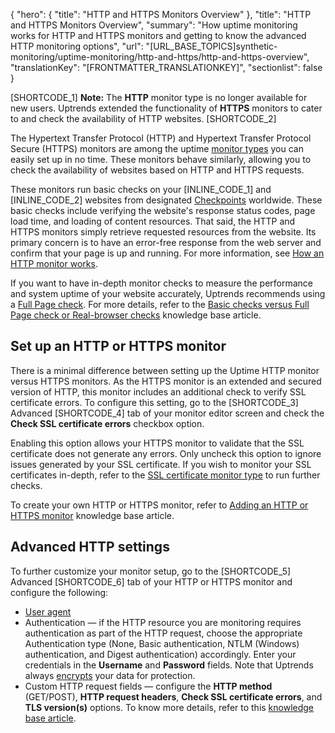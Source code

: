 {
  "hero": {
    "title": "HTTP and HTTPS Monitors Overview"
  },
  "title": "HTTP and HTTPS Monitors Overview",
  "summary": "How uptime monitoring works for HTTP and HTTPS monitors and getting to know the advanced HTTP monitoring options",
  "url": "[URL_BASE_TOPICS]synthetic-monitoring/uptime-monitoring/http-and-https/http-and-https-overview",
  "translationKey": "[FRONTMATTER_TRANSLATIONKEY]",
  "sectionlist": false
}

[SHORTCODE_1] **Note:** The **HTTP** monitor type is no longer available for new users. Uptrends extended the functionality of **HTTPS** monitors to cater to and check the availability of HTTP websites. [SHORTCODE_2]

The Hypertext Transfer Protocol (HTTP) and Hypertext Transfer Protocol Secure (HTTPS) monitors are among the uptime [monitor types]([LINK_URL_1]) you can easily set up in no time. These monitors behave similarly, allowing you to check the availability of websites based on HTTP and HTTPS requests.

These monitors run basic checks on your [INLINE_CODE_1] and [INLINE_CODE_2] websites from designated [Checkpoints]([LINK_URL_2]) worldwide. These basic checks include verifying the website's response status codes, page load time, and loading of content resources. That said, the HTTP and HTTPS monitors simply retrieve requested resources from the website. Its primary concern is to have an error-free response from the web server and confirm that your page is up and running. For more information, see [How an HTTP monitor works]([LINK_URL_3]).

If you want to have in-depth monitor checks to measure the performance and system uptime of your website accurately, Uptrends recommends using a [Full Page check]([LINK_URL_4]). For more details, refer to the [Basic checks versus Full Page check or Real-browser checks]([LINK_URL_5]) knowledge base article.

## Set up an HTTP or HTTPS monitor

There is a minimal difference between setting up the Uptime HTTP monitor versus HTTPS monitors. As the HTTPS monitor is an extended and secured version of HTTP, this monitor includes an additional check to verify SSL certificate errors. To configure this setting, go to the [SHORTCODE_3] Advanced [SHORTCODE_4] tab of your monitor editor screen and check the **Check SSL certificate errors** checkbox option.

Enabling this option allows your HTTPS monitor to validate that the SSL certificate does not generate any errors. Only uncheck this option to ignore issues generated by your SSL certificate. If you wish to monitor your SSL certificates in-depth, refer to the [SSL certificate monitor type]([LINK_URL_6]) to run further checks.

To create your own HTTP or HTTPS monitor, refer to [Adding an HTTP or HTTPS monitor]([LINK_URL_7]) knowledge base article.

## Advanced HTTP settings

To further customize your monitor setup, go to the [SHORTCODE_5] Advanced [SHORTCODE_6] tab of your HTTP or HTTPS monitor and configure the following:

- [User agent]([LINK_URL_8]) 
- Authentication — if the HTTP resource you are monitoring requires authentication as part of the HTTP request, choose the appropriate Authentication type (None, Basic authentication, NTLM (Windows) authentication, and Digest authentication) accordingly. Enter your credentials in the **Username** and **Password** fields. Note that Uptrends always [encrypts]([LINK_URL_9]) your data for protection.
- Custom HTTP request fields — configure the **HTTP method** (GET/POST), **HTTP request headers**, **Check SSL certificate errors**, and **TLS version(s)** options. To know more details, refer to this [knowledge base article]([LINK_URL_10]).
